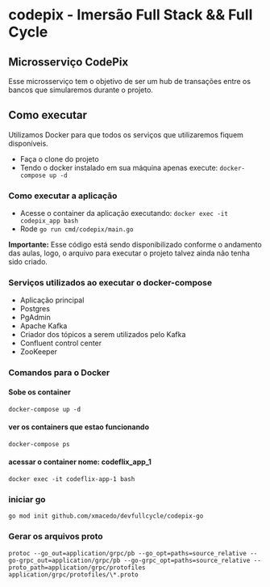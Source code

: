 # codepix - Imersão Full Stack && Full Cycle

## Microsserviço CodePix

Esse microsserviço tem o objetivo de ser um hub de transações entre os bancos que simularemos durante o projeto.

## Como executar

Utilizamos Docker para que todos os serviços que utilizaremos fiquem disponíveis.

- Faça o clone do projeto
- Tendo o docker instalado em sua máquina apenas execute:
  `docker-compose up -d`

### Como executar a aplicação

- Acesse o container da aplicação executando: `docker exec -it codepix_app bash`
- Rode `go run cmd/codepix/main.go`

**Importante:** Esse código está sendo disponibilizado conforme o andamento das aulas, logo, o arquivo para executar o projeto talvez ainda não tenha sido criado.

### Serviços utilizados ao executar o docker-compose

- Aplicação principal
- Postgres
- PgAdmin
- Apache Kafka
- Criador dos tópicos a serem utilizados pelo Kafka
- Confluent control center
- ZooKeeper

### Comandos para o Docker

#### Sobe os container

`docker-compose up -d`

#### ver os containers que estao funcionando

`docker-compose ps`

#### acessar o container nome: codeflix_app_1

`docker exec -it codeflix-app-1 bash`

### iniciar go

`go mod init github.com/xmacedo/devfullcycle/codepix-go`

### Gerar os arquivos proto

`protoc --go_out=application/grpc/pb --go_opt=paths=source_relative --go-grpc_out=application/grpc/pb --go-grpc_opt=paths=source_relative --proto_path=application/grpc/protofiles application/grpc/protofiles/\*.proto`
